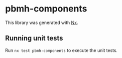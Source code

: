 # pbmh-components

This library was generated with [Nx](https://nx.dev).

## Running unit tests

Run `nx test pbmh-components` to execute the unit tests.
